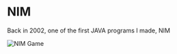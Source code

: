 NIM
===

Back in 2002, one of the first JAVA programs I made, NIM

![NIM Game](http://github.com/daveroberts/NIM/raw/NIM.png)
